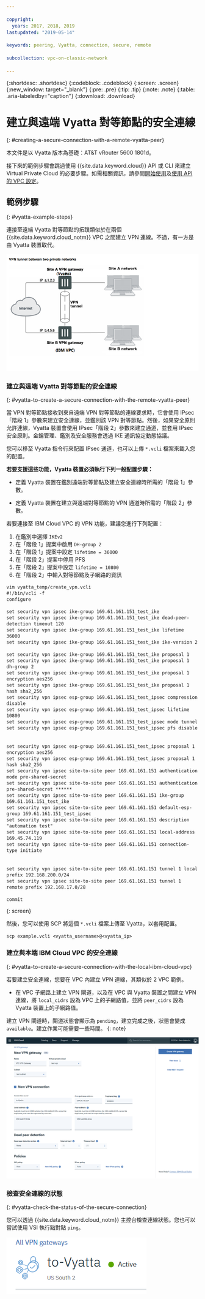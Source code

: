 ```yaml
---

copyright:
  years: 2017, 2018, 2019
lastupdated: "2019-05-14"

keywords: peering, Vyatta, connection, secure, remote

subcollection: vpc-on-classic-network

---
```


{:shortdesc: .shortdesc}
{:codeblock: .codeblock}
{:screen: .screen}
{:new_window: target="_blank"}
{:pre: .pre}
{:tip: .tip}
{:note: .note}
{:table: .aria-labeledby="caption"}
{:download: .download}


# 建立與遠端 Vyatta 對等節點的安全連線
{: #creating-a-secure-connection-with-a-remote-vyatta-peer}

本文件是以 Vyatta 版本為基礎：AT&T vRouter 5600 1801d。

接下來的範例步驟會跳過使用 {{site.data.keyword.cloud}} API 或 CLI 來建立 Virtual Private Cloud 的必要步驟。如需相關資訊，請參閱[開始使用](/docs/vpc-on-classic?topic=vpc-on-classic-getting-started)及[使用 API 的 VPC 設定](/docs/vpc-on-classic?topic=vpc-on-classic-creating-a-vpc-using-the-rest-apis)。

## 範例步驟
{: #vyatta-example-steps}

連接至遠端 Vyatta 對等節點的拓蹼類似於在兩個 {{site.data.keyword.cloud_notm}} VPC 之間建立 VPN 連線。不過，有一方是由 Vyatta 裝置取代。

![在這裡輸入影像說明](images/vpc-vpn-vy-figure.png)

### 建立與遠端 Vyatta 對等節點的安全連線
{: #vyatta-to-create-a-secure-connection-with-the-remote-vyatta-peer}

當 VPN 對等節點接收到來自遠端 VPN 對等節點的連線要求時，它會使用 IPsec「階段 1」參數來建立安全連線，並鑑別該 VPN 對等節點。然後，如果安全原則允許連線，Vyatta 裝置會使用 IPsec「階段 2」參數來建立通道，並套用 IPsec 安全原則。金鑰管理、鑑別及安全服務會透過 IKE 通訊協定動態協議。

您可以移至 Vyatta 指令行來配置 IPsec 通道，也可以上傳 `*.vcli` 檔案來載入您的配置。

**若要支援這些功能，Vyatta 裝置必須執行下列一般配置步驟：**

* 定義 Vyatta 裝置在鑑別遠端對等節點及建立安全連線時所需的「階段 1」參數。

* 定義 Vyatta 裝置在建立與遠端對等節點的 VPN 通道時所需的「階段 2」參數。

若要連接至 IBM Cloud VPC 的 VPN 功能，建議您進行下列配置：

1. 在鑑別中選擇 `IKEv2`
2. 在「階段 1」提案中啟用 `DH-group 2`
3. 在「階段 1」提案中設定 `lifetime = 36000`
4. 在「階段 2」提案中停用 PFS
5. 在「階段 2」提案中設定 `lifetime = 10800`
6. 在「階段 2」中輸入對等節點及子網路的資訊

```
vim vyatta_temp/create_vpn.vcli
#!/bin/vcli -f
configure

set security vpn ipsec ike-group 169.61.161.151_test_ike
set security vpn ipsec ike-group 169.61.161.151_test_ike dead-peer-detection timeout 120
set security vpn ipsec ike-group 169.61.161.151_test_ike lifetime 36000
set security vpn ipsec ike-group 169.61.161.151_test_ike ike-version 2

set security vpn ipsec ike-group 169.61.161.151_test_ike proposal 1
set security vpn ipsec ike-group 169.61.161.151_test_ike proposal 1 dh-group 2
set security vpn ipsec ike-group 169.61.161.151_test_ike proposal 1 encryption aes256
set security vpn ipsec ike-group 169.61.161.151_test_ike proposal 1 hash sha2_256
set security vpn ipsec esp-group 169.61.161.151_test_ipsec compression disable
set security vpn ipsec esp-group 169.61.161.151_test_ipsec lifetime 10800
set security vpn ipsec esp-group 169.61.161.151_test_ipsec mode tunnel
set security vpn ipsec esp-group 169.61.161.151_test_ipsec pfs disable


set security vpn ipsec esp-group 169.61.161.151_test_ipsec proposal 1 encryption aes256
set security vpn ipsec esp-group 169.61.161.151_test_ipsec proposal 1 hash sha2_256
set security vpn ipsec site-to-site peer 169.61.161.151 authentication mode pre-shared-secret
set security vpn ipsec site-to-site peer 169.61.161.151 authentication pre-shared-secret ******
set security vpn ipsec site-to-site peer 169.61.161.151 ike-group 169.61.161.151_test_ike
set security vpn ipsec site-to-site peer 169.61.161.151 default-esp-group 169.61.161.151_test_ipsec
set security vpn ipsec site-to-site peer 169.61.161.151 description "automation test"
set security vpn ipsec site-to-site peer 169.61.161.151 local-address 169.45.74.119
set security vpn ipsec site-to-site peer 169.61.161.151 connection-type initiate


set security vpn ipsec site-to-site peer 169.61.161.151 tunnel 1 local prefix 192.168.200.0/24
set security vpn ipsec site-to-site peer 169.61.161.151 tunnel 1 remote prefix 192.168.17.0/28

commit
```
{: screen}

然後，您可以使用 SCP 將這個 `*.vcli` 檔案上傳至 Vyatta，以套用配置。

`scp example.vcli <vyatta_username>@<vyatta_ip>`

### 建立與本端 IBM Cloud VPC 的安全連線
{: #vyatta-to-create-a-secure-connection-with-the-local-ibm-cloud-vpc}

 若要建立安全連線，您要在 VPC 內建立 VPN 連線，其類似於 2 VPC 範例。

* 在 VPC 子網路上建立 VPN 閘道，以及在 VPC 與 Vyatta 裝置之間建立 VPN 連線，將 `local_cidrs` 設為 VPC 上的子網路值，並將 `peer_cidrs` 設為 Vyatta 裝置上的子網路值。

建立 VPN 閘道時，閘道狀態會顯示為 `pending`，建立完成之後，狀態會變成 `available`。建立作業可能需要一些時間。
{: note}

![在這裡輸入影像說明](images/vpc-vpn-vy-connection.png)

### 檢查安全連線的狀態
{: #vyatta-check-the-status-of-the-secure-connection}

您可以透過 {{site.data.keyword.cloud_notm}} 主控台檢查連線狀態。您也可以嘗試使用 VSI 執行點對點 `ping`。

![在這裡輸入影像說明](images/vpc-vpn-vy-status.png)
